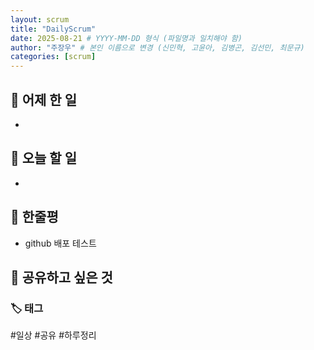 ```yaml
---
layout: scrum
title: "DailyScrum"
date: 2025-08-21 # YYYY-MM-DD 형식 (파일명과 일치해야 함)
author: "주장우" # 본인 이름으로 변경 (신민혁, 고윤아, 김병곤, 김선민, 최문규)
categories: [scrum]
---
```


## 📝 어제 한 일

-

## 🎯 오늘 할 일

-

## 💭 한줄평

- github 배포 테스트

## 🔗 공유하고 싶은 것

### 🏷️ 태그

#일상 #공유 #하루정리

